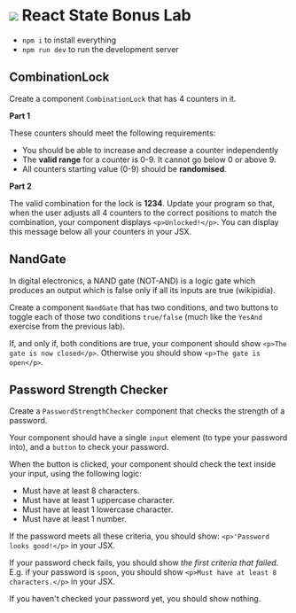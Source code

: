 # ![](https://ga-dash.s3.amazonaws.com/production/assets/logo-9f88ae6c9c3871690e33280fcf557f33.png) React State Bonus Lab

- `npm i` to install everything
- `npm run dev` to run the development server


## CombinationLock

Create a component `CombinationLock` that has 4 counters in it. 

**Part 1**

These counters should meet the following requirements: 
- You should be able to increase and decrease a counter independently 
- The __valid range__ for a counter is 0-9. It cannot go below 0 or above 9.
- All counters starting value (0-9) should be **randomised**.

**Part 2**

The valid combination for the lock is **1234**. Update your program so that, when the user adjusts all 4 counters to the correct positions to match the combination, your component displays `<p>Unlocked!</p>`. You can display this message below all your counters in your JSX.


## NandGate

In digital electronics, a NAND gate (NOT-AND) is a logic gate which produces an output which is false only if all its inputs are true (wikipidia).

Create a component `NandGate` that has two conditions, and two buttons to toggle each of those two conditions `true/false` (much like the `YesAnd` exercise from the previous lab). 

If, and only if, both conditions are true, your component should show `<p>The gate is now closed</p>`. Otherwise you should show `<p>The gate is open</p>`.


## Password Strength Checker

Create a `PasswordStrengthChecker` component that checks the strength of a password.

Your component should have a single `input` element (to type your password into), and a `button` to check your password.

When the button is clicked, your component should check the text inside your input, using the following logic:
- Must have at least 8 characters.
- Must have at least 1 uppercase character.
- Must have at least 1 lowercase character.
- Must have at least 1 number.

If the password meets all these criteria, you should show: `<p>'Password looks good!</p>` in your JSX. 

If your password check fails, you should show _the first criteria that failed_. E.g. if your password is `spoon`, you should show `<p>Must have at least 8 characters.</p>` in your JSX. 

If you haven't checked your password yet, you should show nothing.
